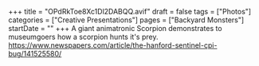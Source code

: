 +++
title = "OPdRkToe8Xc1Dl2DABQQ.avif"
draft = false
tags = ["Photos"]
categories = ["Creative Presentations"]
pages = ["Backyard Monsters"]
startDate = ""
+++
 A giant animatronic Scorpion demonstrates to museumgoers how a scorpion hunts it's prey. https://www.newspapers.com/article/the-hanford-sentinel-cpi-bug/141525580/ 
